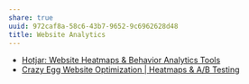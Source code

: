 ```yaml
---
share: true
uuid: 972caf8a-58c6-43b7-9652-9c6962628d48
title: Website Analytics
---
```

* [Hotjar: Website Heatmaps & Behavior Analytics Tools](https://www.hotjar.com/)
* [Crazy Egg Website Optimization | Heatmaps & A/B Testing](https://www.crazyegg.com/)